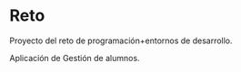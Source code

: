# Reto

Proyecto del reto de programación+entornos de desarrollo.

Aplicación de Gestión de alumnos.
